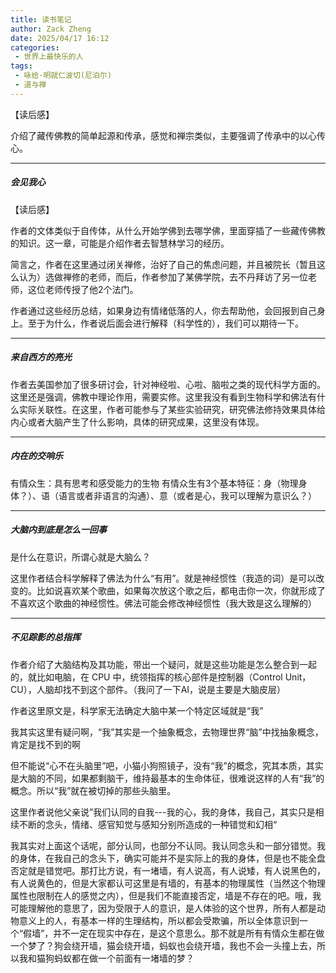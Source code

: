 ```yaml
---
title: 读书笔记
author: Zack Zheng
date: 2025/04/17 16:12
categories:
 - 世界上最快乐的人
tags:
 - 咏给·明就仁波切(尼泊尔)
 - 道与禅
---
```


【读后感】

介绍了藏传佛教的简单起源和传承，感觉和禅宗类似，主要强调了传承中的以心传心。

---------------------------------------

##### 会见我心

【读后感】

作者的文体类似于自传体，从什么开始学佛到去哪学佛，里面穿插了一些藏传佛教的知识。这一章，可能是介绍作者去智慧林学习的经历。

简言之，作者在这里通过闭关禅修，治好了自己的焦虑问题，并且被院长（暂且这么认为）选做禅修的老师，而后，作者参加了某佛学院，去不丹拜访了另一位老师，这位老师传授了他2个法门。

作者通过这些经历总结，如果身边有情绪低落的人，你去帮助他，会回报到自己身上。至于为什么，作者说后面会进行解释（科学性的），我们可以期待一下。

---------------------------------------

##### 来自西方的亮光

作者去美国参加了很多研讨会，针对神经啦、心啦、脑啦之类的现代科学方面的。这里还是强调，佛教中理论作用，需要实修。这里我没有看到生物科学和佛法有什么实际关联性。在这里，作者可能参与了某些实验研究，研究佛法修持效果具体给内心或者大脑产生了什么影响，具体的研究成果，这里没有体现。


---------------------------------------

##### 内在的交响乐

有情众生：具有思考和感受能力的生物
有情众生有3个基本特征：身（物理身体？）、语（语言或者非语言的沟通）、意（或者是心，我可以理解为意识么？）

-----------------------------------------

##### 大脑内到底是怎么一回事

是什么在意识，所谓心就是大脑么？

这里作者结合科学解释了佛法为什么“有用”。就是神经惯性（我造的词）是可以改变的。比如说喜欢某个歌曲，如果每次放这个歌之后，都电击你一次，你就形成了不喜欢这个歌曲的神经惯性。佛法可能会修改神经惯性（我大致是这么理解的）



-----------------------------------------

##### 不见踪影的总指挥


作者介绍了大脑结构及其功能，带出一个疑问，就是这些功能是怎么整合到一起的，就比如电脑，在 CPU 中，统领指挥的核心部件是控制器（Control Unit，CU），人脑却找不到这个部件。（我问了一下AI，说是主要是大脑皮层）

作者这里原文是，科学家无法确定大脑中某一个特定区域就是“我”

我其实这里有疑问啊，“我”其实是一个抽象概念，去物理世界“脑”中找抽象概念，肯定是找不到的啊

但不能说“心不在头脑里”吧，小猫小狗照镜子，没有“我”的概念，究其本质，其实是大脑的不同，如果都剩脑干，维持最基本的生命体征，很难说这样的人有“我”的概念。所以“我”就在被切掉的那些头脑里。

这里作者说他父亲说”我们认同的自我---我的心，我的身体，我自己，其实只是相续不断的念头，情绪、感官知觉与感知分别所造成的一种错觉和幻相“

我其实对上面这个话呢，部分认同，也部分不认同。我认同念头和一部分错觉。我的身体，在我自己的念头下，确实可能并不是实际上的我的身体，但是也不能全盘否定就是错觉吧。那打比方说，有一堵墙，有人说高，有人说矮，有人说黑色的，有人说黄色的，但是大家都认可这里是有墙的，有基本的物理属性（当然这个物理属性也限制在人的感觉之内），但是我们不能直接否定，墙是不存在的吧。哦，我可能理解他的意思了，因为受限于人的意识，是人体验的这个世界，所有人都是动物意义上的人，有基本一样的生理结构，所以都会受欺骗，所以全体意识到一个“假墙”，并不一定在现实中存在，是这个意思么。那不就是所有有情众生都在做一个梦了？狗会绕开墙，猫会绕开墙，蚂蚁也会绕开墙，我也不会一头撞上去，所以我和猫狗蚂蚁都在做一个前面有一堵墙的梦？
